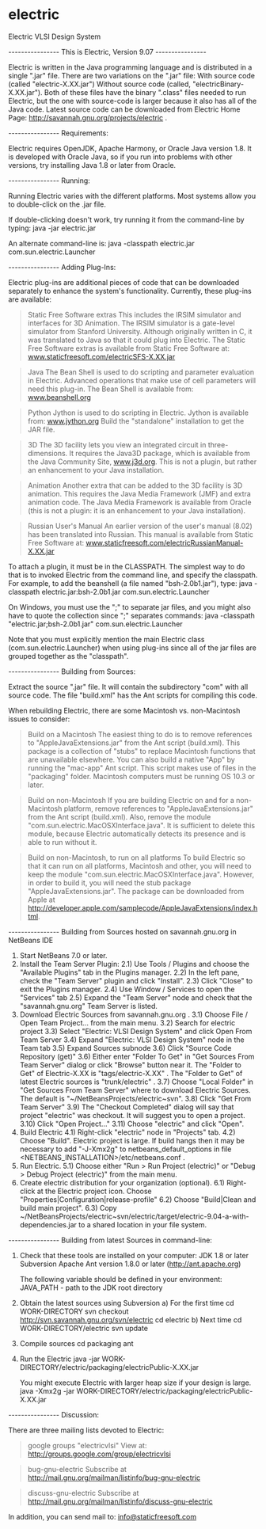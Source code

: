 # electric
Electric VLSI Design System

---------------- This is Electric, Version 9.07 ----------------


Electric is written in the Java programming language and is distributed in a
single ".jar" file.  There are two variations on the ".jar" file:
  With source code (called "electric-X.XX.jar")
  Without source code (called, "electricBinary-X.XX.jar").
Both of these files have the binary ".class" files needed to run Electric,
but the one with source-code is larger because it also has all of the Java code.
Latest source code can be downloaded from Electric Home Page:
http://savannah.gnu.org/projects/electric .

---------------- Requirements:

Electric requires OpenJDK, Apache Harmony, or Oracle Java version 1.8.
It is developed with Oracle Java, so if you run into problems with
other versions, try installing Java 1.8 or later from Oracle.

---------------- Running:

Running Electric varies with the different platforms.  Most systems allow you
to double-click on the .jar file. 

If double-clicking doesn't work, try running it from the command-line by typing: 
     java -jar electric.jar

An alternate command-line is: 
     java -classpath electric.jar com.sun.electric.Launcher

---------------- Adding Plug-Ins:

Electric plug-ins are additional pieces of code that can be downloaded separately
to enhance the system's functionality.  Currently, these plug-ins are available:
 
> Static Free Software extras
  This includes the IRSIM simulator and interfaces for 3D Animation.
  The IRSIM simulator is a gate-level simulator from Stanford University. Although
  originally written in C, it was translated to Java so that it could plug into
  Electric.  The Static Free Software extras is available from Static Free Software at:
    www.staticfreesoft.com/electricSFS-X.XX.jar

> Java
  The Bean Shell is used to do scripting and parameter evaluation in Electric.  Advanced
  operations that make use of cell parameters will need this plug-in.  The Bean Shell is
  available from:
    www.beanshell.org

> Python
  Jython is used to do scripting in Electric.  Jython is available from:
    www.jython.org
  Build the "standalone" installation to get the JAR file.

> 3D
  The 3D facility lets you view an integrated circuit in three-dimensions. It requires
  the Java3D package, which is available from the Java Community Site, www.j3d.org.
  This is not a plugin, but rather an enhancement to your Java installation. 

> Animation
  Another extra that can be added to the 3D facility is 3D animation.  This requires
  the Java Media Framework (JMF) and extra animation code.  The Java Media Framework is
  available from Oracle (this is not a plugin: it is an enhancement to your Java installation).

> Russian User's Manual
  An earlier version of the user's manual (8.02) has been translated into Russian.
  This manual is available from Static Free Software at:
    www.staticfreesoft.com/electricRussianManual-X.XX.jar

To attach a plugin, it must be in the CLASSPATH.  The simplest way to do that is to
invoked Electric from the command line, and specify the classpath.  For example, to
add the beanshell (a file named "bsh-2.0b1.jar"), type: 
    java -classpath electric.jar:bsh-2.0b1.jar com.sun.electric.Launcher

On Windows, you must use the ";" to separate jar files, and you might also have to
quote the collection since ";" separates commands:
    java -classpath "electric.jar;bsh-2.0b1.jar" com.sun.electric.Launcher

Note that you must explicitly mention the main Electric class (com.sun.electric.Launcher)
when using plug-ins since all of the jar files are grouped together as the "classpath".

---------------- Building from Sources:

Extract the source ".jar" file.  It will contain the subdirectory "com" with all
source code.  The file "build.xml" has the Ant scripts for compiling this code.

When rebuilding Electric, there are some Macintosh vs. non-Macintosh issues to consider:

> Build on a Macintosh
  The easiest thing to do is to remove references to "AppleJavaExtensions.jar"
  from the Ant script (build.xml).  This package is a collection of "stubs" to
  replace Macintosh functions that are unavailable elsewhere.  You can also build
  a native "App" by running the "mac-app" Ant script.  This script makes use of files
  in the "packaging" folder.  Macintosh computers must be running OS 10.3 or later. 

> Build on non-Macintosh
  If you are building Electric on and for a non-Macintosh platform, remove references
  to "AppleJavaExtensions.jar" from the Ant script (build.xml).  Also, remove the module
  "com.sun.electric.MacOSXInterface.java".  It is sufficient to delete this module,
  because Electric automatically detects its presence and is able to run without it.

> Build on non-Macintosh, to run on all platforms
  To build Electric so that it can run on all platforms, Macintosh and other, you will
  need to keep the module "com.sun.electric.MacOSXInterface.java".  However, in order
  to build it, you will need the stub package "AppleJavaExtensions.jar".  The package
  can be downloaded from Apple at
    http://developer.apple.com/samplecode/AppleJavaExtensions/index.html.

---------------- Building from Sources hosted on savannah.gnu.org in NetBeans IDE

1) Start NetBeans 7.0 or later.
2) Install the Team Server Plugin:
   2.1) Use Tools / Plugins and choose the "Available Plugins" tab in the Plugins manager.
   2.2) In the left pane, check the "Team Server" plugin and click "Install".
   2.3) Click "Close" to exit the Plugins manager.
   2.4) Use Window / Services to open the "Services" tab
   2.5) Expand the "Team Server" node and check that the "savannah.gnu.org" Team Server is listed.
3) Download Electric Sources from savannah.gnu.org .
   3.1) Choose File / Open Team Project... from the main menu.
   3.2) Search for electric project
   3.3) Select "Electric: VLSI Design System" and click Open From Team Server
   3.4) Expand "Electric: VLSI Design System" node in the Team tab
   3.5) Expand Sources subnode
   3.6) Click "Source Code Repository (get)"
   3.6) Either enter "Folder To Get" in "Get Sources From Team Server" dialog or click "Browse" button near it.
        The "Folder to Get" of Electric-X.XX is "tags/electric-X.XX" .
        The "Folder to Get" of latest Electric sources is "trunk/electric" .
   3.7) Choose "Local Folder" in "Get Sources From Team Server" where to download Electric Sources.
        The default is "~/NetBeansProjects/electric~svn".
   3.8) Click "Get From Team Server"
   3.9) The "Checkout Completed" dialog will say that project "electric" was checkout.
        It will suggest you to open a project.
   3.10) Click "Open Project..."
   3.11) Choose "electric" and click "Open".
4) Build Electric
   4.1) Right-click "electric" node in "Projects" tab.
   4.2) Choose "Build".
   Electric project is large. If build hangs then it may be necessary to add "-J-Xmx2g" to netbeans_default_options
   in file <NETBEANS_INSTALLATION>/etc/netbeans.conf . 
5) Run Electric.
   5.1) Choose either "Run > Run Project (electric)" or "Debug > Debug Project (electric)" from the main menu.
6) Create electric distribution for your organization (optional).
   6.1) Right-click at the Electric project icon. Choose "Properties|Configuration|release-profile"
   6.2) Choose "Build|Clean and build main project".
   6.3) Copy ~/NetBeansProjects/electric~svn/electric/target/electric-9.04-a-with-dependencies.jar to a shared location
        in your file system.

---------------- Building from latest Sources in command-line:

1) Check that these tools are installed on your computer:
   JDK 1.8 or later
   Subversion
   Apache Ant version 1.8.0 or later (http://ant.apache.org)

   The following variable should be defined in your environment:
      JAVA_PATH - path to the JDK root directory

2) Obtain the latest sources using Subversion
   a) For the first time
      cd WORK-DIRECTORY
      svn checkout http://svn.savannah.gnu.org/svn/electric
      cd electric
   b) Next time
      cd WORK-DIRECTORY/electric
      svn update

3) Compile sources
   cd packaging
   ant

4) Run the Electric
   java -jar WORK-DIRECTORY/electric/packaging/electricPublic-X.XX.jar

   You might execute Electric with larger heap size if your design is large.
      java -Xmx2g -jar WORK-DIRECTORY/electric/packaging/electricPublic-X.XX.jar

---------------- Discussion:

There are three mailing lists devoted to Electric:

> google groups "electricvlsi"
  View at: http://groups.google.com/group/electricvlsi

> bug-gnu-electric
  Subscribe at http://mail.gnu.org/mailman/listinfo/bug-gnu-electric

> discuss-gnu-electric
  Subscribe at http://mail.gnu.org/mailman/listinfo/discuss-gnu-electric

In addition, you can send mail to:
info@staticfreesoft.com

